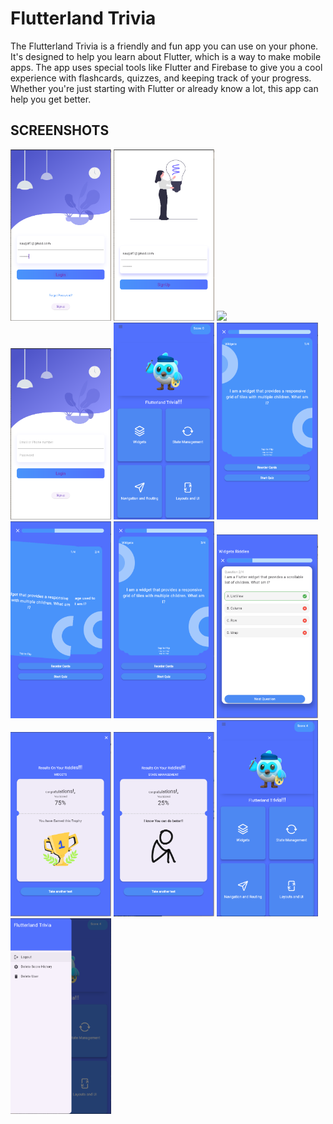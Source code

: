 # Flutterland Trivia

The Flutterland Trivia is a friendly and fun app you can use on your phone. It's designed to help you learn about Flutter, which is a way to make mobile apps. The app uses special tools like Flutter and Firebase to give you a cool experience with flashcards, quizzes, and keeping track of your progress. Whether you're just starting with Flutter or already know a lot, this app can help you get better.



## SCREENSHOTS
<p style="float: center;">

  <img src="https://github.com/njsaugat/flutterland_trivia/blob/master/screenshots/Screenshot%20from%202023-08-27%2016-59-15.png" width="32%"/>
  <img src="https://github.com/njsaugat/flutterland_trivia/blob/master/screenshots/Screenshot%20from%202023-08-27%2016-59-36.png" width="32%"/>
  <img src="https://github.com/njsaugat/flutterland_trivia/blob/master/screenshots/Screenshot%20from%202023-08-27%2017-03-32.png" width="32%"/>
  <img src="https://github.com/njsaugat/flutterland_trivia/blob/master/screenshots/Screenshot%20from%202023-08-27%2017-04-55.png" width="32%"/>
  <img src="https://github.com/njsaugat/flutterland_trivia/blob/master/screenshots/Screenshot%20from%202023-08-27%2017-05-55.png" width="32%"/>
  <img src="https://github.com/njsaugat/flutterland_trivia/blob/master/screenshots/Screenshot%20from%202023-08-27%2017-08-26.png" width="32%"/>
  <img src="https://github.com/njsaugat/flutterland_trivia/blob/master/screenshots/Screenshot%20from%202023-08-27%2017-08-38.png" width="32%"/>
  <img src="https://github.com/njsaugat/flutterland_trivia/blob/master/screenshots/Screenshot%20from%202023-08-27%2017-09-33.png" width="32%"/>
  <img src="https://github.com/njsaugat/flutterland_trivia/blob/master/screenshots/Screenshot%20from%202023-08-27%2017-12-19.png" width="32%"/>
  <img src="https://github.com/njsaugat/flutterland_trivia/blob/master/screenshots/Screenshot%20from%202023-08-27%2017-13-03.png" width="32%"/>
  <img src="https://github.com/njsaugat/flutterland_trivia/blob/master/screenshots/Screenshot%20from%202023-08-27%2017-16-14.png" width="32%"/>
  <img src="https://github.com/njsaugat/flutterland_trivia/blob/master/screenshots/Screenshot%20from%202023-08-27%2017-39-25.png" width="32%"/>
  <img src="https://github.com/njsaugat/flutterland_trivia/blob/master/screenshots/Screenshot%20from%202023-08-27%2017-50-57.png" width="32%"/>
</p>


